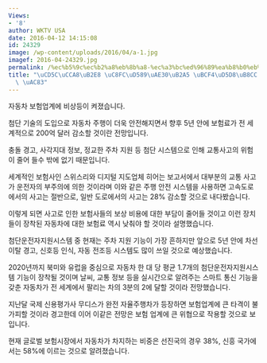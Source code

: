 ```yaml
---
Views:
- '8'
author: WKTV USA
date: 2016-04-12 14:15:08
id: 24329
image: /wp-content/uploads/2016/04/a-1.jpg
imagef: 2016-04-24329.jpg
permalink: /%ec%b5%9c%ec%b2%a8%eb%8b%a8-%ec%a3%bc%ed%96%89%ea%b8%b0%eb%8a%a5-%eb%b3%b4%ed%97%98%eb%a3%8c-%eb%82%ae%ec%b6%9c-%ea%b2%83/
title: "\uCD5C\uCCA8\uB2E8 \uC8FC\uD589\uAE30\uB2A5 \uBCF4\uD5D8\uB8CC \uB0AE\uCD9C\
  \ \uAC83"
---
```


자동차 보험업계에 비상등이 켜졌습니다.

첨단 기술의 도입으로 자동차 주행이 더욱 안전해지면서 향후 5년 안에 보험료가 전 세계적으로 200억 달러 감소할 것이란 전망입니다.

충돌 경고, 사각지대 정보, 정교한 주차 지원 등 첨단 시스템으로 인해 교통사고의 위험이 줄어 들수 밖에 없기 때문입니다.

세계적인 보험사인 스위스리와 디지털 지도업체 히어는 보고서에서 대부분의 교통 사고가 운전자의 부주의에 의한 것이라며 이와 같은 주행 안전 시스템을 사용하면 고속도로에서의 사고는 절반으로, 일반 도로에서의 사고는 28% 감소할 것으로 내다봤습니다.

이렇게 되면 사고로 인한 보험사들의 보상 비용에 대한 부담이 줄어들 것이고 이런 장치들이 장착된 자동차에 대한 보험료 역시 낮춰야 할 것이라 설명했습니다.

첨단운전자지원시스템 중 현재는 주차 지원 기능이 가장 흔하지만 앞으로 5년 안에 차선 이탈 경고, 신호등 인식, 자동 전조등 시스템도 많이 쓰일 것으로 예상했습니다.

2020년까지 북미와 유럽을 중심으로 자동차 한 대 당 평균 1.7개의 첨단운전자지원시스템 기능이 장착될 것이며 날씨, 교통 정보 등을 실시간으로 알려주는 스마트 통신 기능을 갖춘 자동차가 전 세계에서 팔리는 차의 3분의 2에 달할 것이라 전망했습니다.

지난달 국제 신용평가사 무디스가 완전 자율주행차가 등장하면 보험업계에 큰 타격이 불가피할 것이라 경고한데 이어 이같은 전망은 보험 업계에 큰 위협으로 작용할 것으로 보입니다.

현재 글로벌 보험시장에서 자동차가 차지하는 비중은 선진국의 경우 38%, 신흥 국가에서는 58%에 이르는 것으로 알려졌습니다.